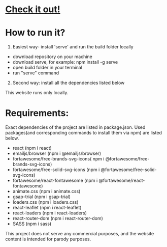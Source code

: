 # [Check it out!](https://portfolio-7983b.web.app/)


# How to run it?


1. Easiest way- install 'serve' and run the build folder locally
- download repository on your machine
- download serve, for example: npm install -g serve
- open build folder in your terminal
- run "serve" command 

2. Second way: install all the dependencies listed below

This website runs only locally.

# Requirements:

Exact dependencies of the project are listed in package.json.
Used packages(and corresponding commands to install them via npm) are listed below.
- react (npm i react)
- emailjs/browser (npm i @emailjs/browser)
- fortawesome/free-brands-svg-icons( npm i @fortawesome/free-brands-svg-icons)
- fortawesome/free-solid-svg-icons (npm i @fortawesome/free-solid-svg-icons)
- fortawesome/react-fontawesome (npm i @fortawesome/react-fontawesome)
- animate.css (npm i animate.css)
- gsap-trial (npm i gsap-trial)
- loaders.css (npm i loaders.css)
- react-leaflet (npm i react-leaflet)
- react-loaders (npm i react-loaders)
- react-router-dom (npm i react-router-dom)
- SASS (npm i sass)


This project does not serve any commercial purposes, and the website content is intended for parody purposes.



